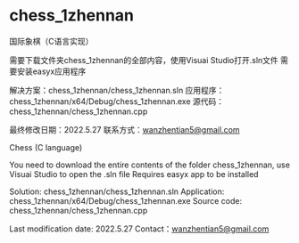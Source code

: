 # chess_1zhennan
国际象棋（C语言实现）

需要下载文件夹chess_1zhennan的全部内容，使用Visuai Studio打开.sln文件
需要安装easyx应用程序

解决方案：chess_1zhennan/chess_1zhennan.sln
应用程序：chess_1zhennan/x64/Debug/chess_1zhennan.exe
源代码：chess_1zhennan/chess_1zhennan.cpp

最终修改日期：2022.5.27
联系方式：wanzhentian5@gmail.com


Chess (C language)

You need to download the entire contents of the folder chess_1zhennan, use Visuai Studio to open the .sln file
Requires easyx app to be installed

Solution: chess_1zhennan/chess_1zhennan.sln 
Application: chess_1zhennan/x64/Debug/chess_1zhennan.exe 
Source code: chess_1zhennan/chess_1zhennan.cpp

Last modification date: 2022.5.27
Contact：wanzhentian5@gmail.com
